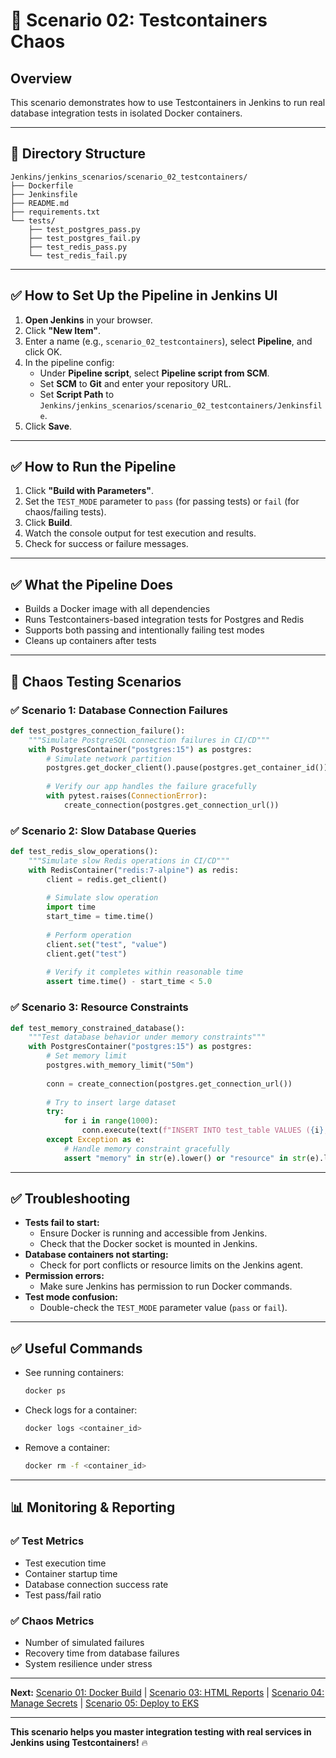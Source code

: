# 🧪 Scenario 02: Testcontainers Chaos

## Overview

This scenario demonstrates how to use Testcontainers in Jenkins to run real database integration tests in isolated Docker containers.

---

## 📁 Directory Structure

```
Jenkins/jenkins_scenarios/scenario_02_testcontainers/
├── Dockerfile
├── Jenkinsfile
├── README.md
├── requirements.txt
└── tests/
    ├── test_postgres_pass.py
    ├── test_postgres_fail.py
    ├── test_redis_pass.py
    └── test_redis_fail.py
```

---

## ✅ How to Set Up the Pipeline in Jenkins UI

1. **Open Jenkins** in your browser.
2. Click **"New Item"**.
3. Enter a name (e.g., `scenario_02_testcontainers`), select **Pipeline**, and click OK.
4. In the pipeline config:
   - Under **Pipeline script**, select **Pipeline script from SCM**.
   - Set **SCM** to **Git** and enter your repository URL.
   - Set **Script Path** to `Jenkins/jenkins_scenarios/scenario_02_testcontainers/Jenkinsfile`.
5. Click **Save**.

---

## ✅ How to Run the Pipeline

1. Click **"Build with Parameters"**.
2. Set the `TEST_MODE` parameter to `pass` (for passing tests) or `fail` (for chaos/failing tests).
3. Click **Build**.
4. Watch the console output for test execution and results.
5. Check for success or failure messages.

---

## ✅ What the Pipeline Does

- Builds a Docker image with all dependencies
- Runs Testcontainers-based integration tests for Postgres and Redis
- Supports both passing and intentionally failing test modes
- Cleans up containers after tests

---

## 🧪 Chaos Testing Scenarios

### ✅ Scenario 1: Database Connection Failures

```python
def test_postgres_connection_failure():
    """Simulate PostgreSQL connection failures in CI/CD"""
    with PostgresContainer("postgres:15") as postgres:
        # Simulate network partition
        postgres.get_docker_client().pause(postgres.get_container_id())
        
        # Verify our app handles the failure gracefully
        with pytest.raises(ConnectionError):
            create_connection(postgres.get_connection_url())
```

### ✅ Scenario 2: Slow Database Queries

```python
def test_redis_slow_operations():
    """Simulate slow Redis operations in CI/CD"""
    with RedisContainer("redis:7-alpine") as redis:
        client = redis.get_client()
        
        # Simulate slow operation
        import time
        start_time = time.time()
        
        # Perform operation
        client.set("test", "value")
        client.get("test")
        
        # Verify it completes within reasonable time
        assert time.time() - start_time < 5.0
```

### ✅ Scenario 3: Resource Constraints

```python
def test_memory_constrained_database():
    """Test database behavior under memory constraints"""
    with PostgresContainer("postgres:15") as postgres:
        # Set memory limit
        postgres.with_memory_limit("50m")
        
        conn = create_connection(postgres.get_connection_url())
        
        # Try to insert large dataset
        try:
            for i in range(1000):
                conn.execute(text(f"INSERT INTO test_table VALUES ({i}, 'data');"))
        except Exception as e:
            # Handle memory constraint gracefully
            assert "memory" in str(e).lower() or "resource" in str(e).lower()
```

---

## ✅ Troubleshooting

- **Tests fail to start:**
  - Ensure Docker is running and accessible from Jenkins.
  - Check that the Docker socket is mounted in Jenkins.
- **Database containers not starting:**
  - Check for port conflicts or resource limits on the Jenkins agent.
- **Permission errors:**
  - Make sure Jenkins has permission to run Docker commands.
- **Test mode confusion:**
  - Double-check the `TEST_MODE` parameter value (`pass` or `fail`).

---

## ✅ Useful Commands

- See running containers:
  ```bash
  docker ps
  ```
- Check logs for a container:
  ```bash
  docker logs <container_id>
  ```
- Remove a container:
  ```bash
  docker rm -f <container_id>
  ```

---

## 📊 Monitoring & Reporting

### ✅ Test Metrics

- Test execution time
- Container startup time
- Database connection success rate
- Test pass/fail ratio

### ✅ Chaos Metrics

- Number of simulated failures
- Recovery time from database failures
- System resilience under stress

---

**Next:** [Scenario 01: Docker Build](scenario_01_docker_build.md) | [Scenario 03: HTML Reports](scenario_03_html_reports.md) | [Scenario 04: Manage Secrets](scenario_04_manage_secrets.md) | [Scenario 05: Deploy to EKS](scenario_05_deploy_eks.md)

---

**This scenario helps you master integration testing with real services in Jenkins using Testcontainers!** 🔥 